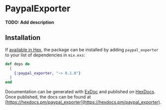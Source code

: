 # PaypalExporter

**TODO: Add description**

## Installation

If [available in Hex](https://hex.pm/docs/publish), the package can be installed
by adding `paypal_exporter` to your list of dependencies in `mix.exs`:

```elixir
def deps do
  [
    {:paypal_exporter, "~> 0.1.0"}
  ]
end
```

Documentation can be generated with [ExDoc](https://github.com/elixir-lang/ex_doc)
and published on [HexDocs](https://hexdocs.pm). Once published, the docs can
be found at [https://hexdocs.pm/paypal_exporter](https://hexdocs.pm/paypal_exporter).

